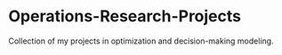 # Operations-Research-Projects

Collection of my projects in optimization and decision-making modeling.
